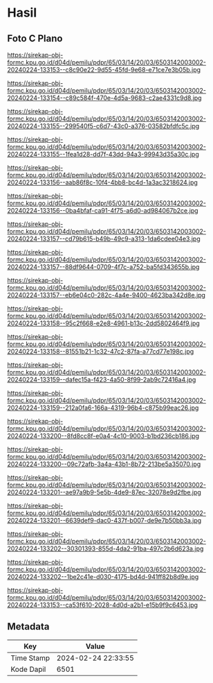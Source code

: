 # Hasil

## Foto C Plano

https://sirekap-obj-formc.kpu.go.id/d04d/pemilu/pdpr/65/03/14/20/03/6503142003002-20240224-133153--c8c90e22-9d55-45fd-9e68-e71ce7e3b05b.jpg

https://sirekap-obj-formc.kpu.go.id/d04d/pemilu/pdpr/65/03/14/20/03/6503142003002-20240224-133154--c89c584f-470e-4d5a-9683-c2ae4331c9d8.jpg

https://sirekap-obj-formc.kpu.go.id/d04d/pemilu/pdpr/65/03/14/20/03/6503142003002-20240224-133155--299540f5-c6d7-43c0-a376-03582bfdfc5c.jpg

https://sirekap-obj-formc.kpu.go.id/d04d/pemilu/pdpr/65/03/14/20/03/6503142003002-20240224-133155--1fea1d28-dd7f-43dd-94a3-99943d35a30c.jpg

https://sirekap-obj-formc.kpu.go.id/d04d/pemilu/pdpr/65/03/14/20/03/6503142003002-20240224-133156--aab86f8c-10f4-4bb8-bc4d-1a3ac3218624.jpg

https://sirekap-obj-formc.kpu.go.id/d04d/pemilu/pdpr/65/03/14/20/03/6503142003002-20240224-133156--0ba4bfaf-ca91-4f75-a6d0-ad984067b2ce.jpg

https://sirekap-obj-formc.kpu.go.id/d04d/pemilu/pdpr/65/03/14/20/03/6503142003002-20240224-133157--cd79b615-b49b-49c9-a313-1da6cdee04e3.jpg

https://sirekap-obj-formc.kpu.go.id/d04d/pemilu/pdpr/65/03/14/20/03/6503142003002-20240224-133157--88df9644-0709-4f7c-a752-ba5fd343655b.jpg

https://sirekap-obj-formc.kpu.go.id/d04d/pemilu/pdpr/65/03/14/20/03/6503142003002-20240224-133157--eb6e04c0-282c-4a4e-9400-4623ba342d8e.jpg

https://sirekap-obj-formc.kpu.go.id/d04d/pemilu/pdpr/65/03/14/20/03/6503142003002-20240224-133158--95c2f668-e2e8-4961-b13c-2dd5802464f9.jpg

https://sirekap-obj-formc.kpu.go.id/d04d/pemilu/pdpr/65/03/14/20/03/6503142003002-20240224-133158--81551b21-1c32-47c2-87fa-a77cd77e198c.jpg

https://sirekap-obj-formc.kpu.go.id/d04d/pemilu/pdpr/65/03/14/20/03/6503142003002-20240224-133159--dafec15a-f423-4a50-8f99-2ab9c72416a4.jpg

https://sirekap-obj-formc.kpu.go.id/d04d/pemilu/pdpr/65/03/14/20/03/6503142003002-20240224-133159--212a0fa6-166a-4319-96b4-c875b99eac26.jpg

https://sirekap-obj-formc.kpu.go.id/d04d/pemilu/pdpr/65/03/14/20/03/6503142003002-20240224-133200--8fd8cc8f-e0a4-4c10-9003-b1bd236cb186.jpg

https://sirekap-obj-formc.kpu.go.id/d04d/pemilu/pdpr/65/03/14/20/03/6503142003002-20240224-133200--09c72afb-3a4a-43b1-8b72-213be5a35070.jpg

https://sirekap-obj-formc.kpu.go.id/d04d/pemilu/pdpr/65/03/14/20/03/6503142003002-20240224-133201--ae97a9b9-5e5b-4de9-87ec-32078e9d2fbe.jpg

https://sirekap-obj-formc.kpu.go.id/d04d/pemilu/pdpr/65/03/14/20/03/6503142003002-20240224-133201--6639def9-dac0-437f-b007-de9e7b50bb3a.jpg

https://sirekap-obj-formc.kpu.go.id/d04d/pemilu/pdpr/65/03/14/20/03/6503142003002-20240224-133202--30301393-855d-4da2-91ba-497c2b6d623a.jpg

https://sirekap-obj-formc.kpu.go.id/d04d/pemilu/pdpr/65/03/14/20/03/6503142003002-20240224-133202--1be2c41e-d030-4175-bd4d-941ff82b8d9e.jpg

https://sirekap-obj-formc.kpu.go.id/d04d/pemilu/pdpr/65/03/14/20/03/6503142003002-20240224-133153--ca53f610-2028-4d0d-a2b1-e15b9f9c6453.jpg


## Metadata

| Key        | Value               |
| ---------- | ------------------- |
| Time Stamp | 2024-02-24 22:33:55 |
| Kode Dapil | 6501                |



